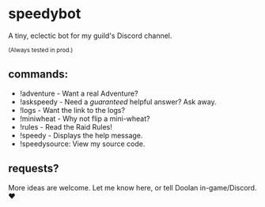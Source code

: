 # speedybot
A tiny, eclectic bot for my guild's Discord channel.

<small>(Always tested in prod.)</small>
## commands:

- !adventure - Want a real Adventure?
- !askspeedy - Need a *guaranteed* helpful answer? Ask away.
- !logs - Want the link to the logs?
- !miniwheat - Why not flip a mini-wheat?
- !rules - Read the Raid Rules!
- !speedy -  Displays the help message.
- !speedysource: View my source code.

## requests?
More ideas are welcome.  Let me know here, or tell Doolan in-game/Discord. ❤️
